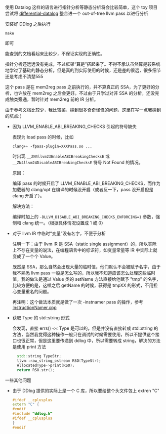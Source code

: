 使用 Datalog 这样的语言进行指针分析等静态分析将会比较简单，这个 toy 项目尝试将 [differential-datalog](https://github.com/vmware/differential-datalog) 整合进一个 out-of-tree llvm pass 以进行分析

安装好 DDlog 之后执行
```
make
```

即可

能查到的文档看起来比较少，不保证实现的正确性。

指针分析还远远没有完成，不过框架“算是”搭起来了。不得不承认虽然算是较系统地学过了基础的静态分析，但是真的到实际使用的时候，还是差的很远，很多细节还是考虑不清楚555

这个 pass 是在 mem2reg pass 之前执行的，并不算真正的 SSA，为了更好的分析，也许放在 mem2reg 之后会更好。不过由于只学过对非 SSA 的分析，还没完成触类旁通，暂时针对 mem2reg 前的 IR 分析。

由于参考文档比较少，我比较菜，碰到很多奇奇怪怪的问题，这里在写一点我碰到的坑点:(

- 因为 LLVM_ENABLE_ABI_BREAKING_CHECKS 引起的符号缺失

  表现为 load pass 的时候，比如

  ```
  clang++ -fpass-plugin=XXXPass.so ...
  ```

  时出现 `__ZN4llvm23EnableABIBreakingChecksE` 或 `__ZN4llvm24DisableABIBreakingChecksE` 符号 Not Found 的情况。

  原因：

  编译 pass 的时候开启了 LLVM_ENABLE_ABI_BREAKING_CHECKS，而作为加载器的 clang/opt 在编译的时候没开启（或者反一下，pass 没开启但是 clang 开启了）。

  解决方法：

  编译时加上的 `-DLLVM_DISABLE_ABI_BREAKING_CHECKS_ENFORCING=1` 参数，强制和 clang 统一。（根据具体情况设置成 1 或 0）

- 对于 llvm IR 中临时“变量”没有名字，不便于分析

  注明一下：由于 llvm IR 是 SSA（static single assignment）的，所以实际上不存在变量的说法，在编程语言中的标识符，如变量常量等 IR 中实际上就变成了一个个 Value。

  既然是 SSA，那么自然会出现大量的临时值，他们默认不会被赋予名字，由于我不熟悉 llvm pass 一般是怎么写的，所以我不知道应该怎么处理这些临时值，我的做法是通过 Value 类的 setName 方法直接给他赋予 "tmp" 的名字，比较方便的是，这样之后 getName 的时候，获得是 tmpXX 的形式，不用担心变量重名的问题。

  再注明：这个做法本质就是做了一次 -instnamer pass 的操作，参考 [InstructionNamer.cpp](https://llvm.org/doxygen/InstructionNamer_8cpp_source.html)

- 获取 Type 的 std::string 形式

  会发现，直接 errs() << Type 是可以的，但是并没有直接转成 std::string 的方法，当然我觉得这种操作一般只在调试的时候需要使用，所以不提供这个接口也很正常，但是这里要传递到 ddlog 中，所以需要转成 string，解决的方法是使用 print 方法

  ```cpp
    std::string TypeStr;
    llvm::raw_string_ostream RSO(TypeStr);
    AllocatedType->print(RSO);
    return RSO.str();
  ```

一些其他问题

- 由于 DDlog 提供的实际上是一个 C 库，所以要给整个头文件包上 extren "C"

  ```cpp
  #ifdef __cplusplus
  extern "C" {
  #endif
  #include "ddlog.h"
  #ifdef __cplusplus
  }
  #endif
  ```
